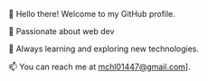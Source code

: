👋 Hello there! Welcome to my GitHub profile.

🚀 Passionate about web dev

🌱 Always learning and exploring new technologies.

📫 You can reach me at mchl01447@gmail.com].



